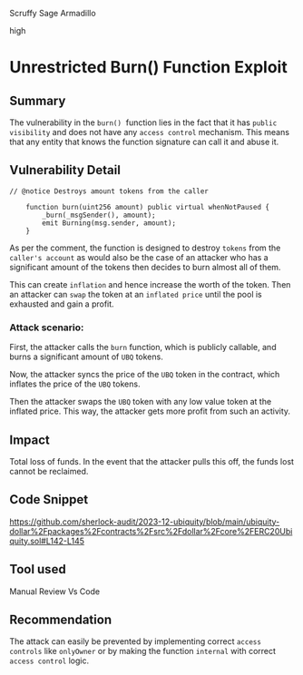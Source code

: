 Scruffy Sage Armadillo

high

# Unrestricted Burn() Function Exploit

## Summary

The vulnerability in the `burn()`  function lies in the fact that it has `public visibility` and does not have any `access control` mechanism. This means that any entity that knows the function signature can call it and abuse it.


## Vulnerability Detail

```Solidity
// @notice Destroys amount tokens from the caller

    function burn(uint256 amount) public virtual whenNotPaused {
        _burn(_msgSender(), amount);
        emit Burning(msg.sender, amount);
    }
```

As per the comment, the function is designed to destroy `tokens` from the `caller's account` as would also be the case of an attacker who has a significant amount of the tokens then decides to burn almost all of them.

This can create `inflation` and hence increase the worth of the token. Then an attacker can `swap` the token at an `inflated price` until the pool is exhausted and gain a profit. 

### Attack scenario:

First, the attacker calls the `burn` function, which is publicly callable, and burns a significant amount of `UBQ` tokens. 

Now, the attacker syncs the price of the `UBQ` token in the contract, which inflates the price of the `UBQ` tokens.

Then the attacker swaps the `UBQ` token with any low value token at the inflated price. This way, the attacker gets more profit from such an activity. 



## Impact

Total loss of funds. In the event that the attacker pulls this off, the funds lost cannot be reclaimed. 

## Code Snippet

https://github.com/sherlock-audit/2023-12-ubiquity/blob/main/ubiquity-dollar%2Fpackages%2Fcontracts%2Fsrc%2Fdollar%2Fcore%2FERC20Ubiquity.sol#L142-L145

## Tool used

Manual Review
Vs Code

## Recommendation

The attack can  easily be prevented by implementing correct `access controls` like `onlyOwner` or by making the function `internal` with correct `access control` logic.
